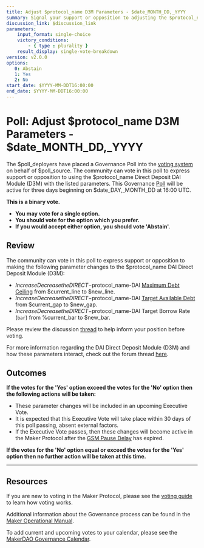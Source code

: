 ```yaml
---
title: Adjust $protocol_name D3M Parameters - $date_MONTH_DD,_YYYY
summary: Signal your support or opposition to adjusting the $protocol_name DAI Direct Deposit Module (D3M) parameters.
discussion_link: $discussion_link
parameters:
    input_format: single-choice
    victory_conditions:
        - { type : plurality }
    result_display: single-vote-breakdown
version: v2.0.0
options:
   0: Abstain
   1: Yes
   2: No
start_date: $YYYY-MM-DDT16:00:00
end_date: $YYYY-MM-DDT16:00:00
---
```

# Poll: Adjust $protocol_name D3M Parameters - $date_MONTH_DD,_YYYY

The $poll_deployers have placed a Governance Poll into the [voting system](https://vote.makerdao.com/polling) on behalf of $poll_source. The community can vote in this poll to express support or opposition to using the $protocol_name Direct Deposit DAI Module (D3M) with the listed parameters. This Governance [Poll](https://manual.makerdao.com/governance/governance-cycle/weekly-governance-cycle#weekly-governance-cycle-definitions-mip16c1) will be active for three days beginning on $date_DAY,_MONTH_DD at 16:00 UTC.

**This is a binary vote.**
- **You may vote for a single option.**
- **You should vote for the option which you prefer.**
- **If you would accept either option, you should vote 'Abstain'.**

## Review

The community can vote in this poll to express support or opposition to making the following parameter changes to the $protocol_name DAI Direct Deposit Module (D3M):
* $IncreaseDecrease the DIRECT-$protocol_name-DAI [Maximum Debt Ceiling](https://manual.makerdao.com/module-index/module-dciam#maximum-debt-ceiling-line) from $current_line to $new_line.
* $IncreaseDecrease the DIRECT-$protocol_name-DAI [Target Available Debt](https://manual.makerdao.com/module-index/module-dciam#target-available-debt-gap) from $current_gap to $new_gap.
* $IncreaseDecrease the DIRECT-$protocol_name-DAI Target Borrow Rate (`bar`) from %current_bar to $new_bar.

Please review the discussion [thread]($discussion_link) to help inform your position before voting.

For more information regarding the DAI Direct Deposit Module (D3M) and how these parameters interact, check out the forum thread [here](https://forum.makerdao.com/t/discussion-direct-deposit-dai-module-d3m/7357).

## Outcomes

**If the votes for the 'Yes' option exceed the votes for the 'No' option then the following actions will be taken:**
* These parameter changes will be included in an upcoming Executive Vote.
* It is expected that this Executive Vote will take place within 30 days of this poll passing, absent external factors.
* If the Executive Vote passes, then these changes will become active in the Maker Protocol after the [GSM Pause Delay](https://manual.makerdao.com/parameter-index/core/param-gsm-pause-delay) has expired.

**If the votes for the 'No' option equal or exceed the votes for the 'Yes' option then no further action will be taken at this time.**

---

## Resources

If you are new to voting in the Maker Protocol, please see the [voting guide](https://manual.makerdao.com/governance/voting-in-makerdao/on-chain-governance) to learn how voting works.

Additional information about the Governance process can be found in the [Maker Operational Manual](https://manual.makerdao.com).

To add current and upcoming votes to your calendar, please see the [MakerDAO Governance Calendar](https://manual.makerdao.com/makerdao/calendars/governance-calendar).
